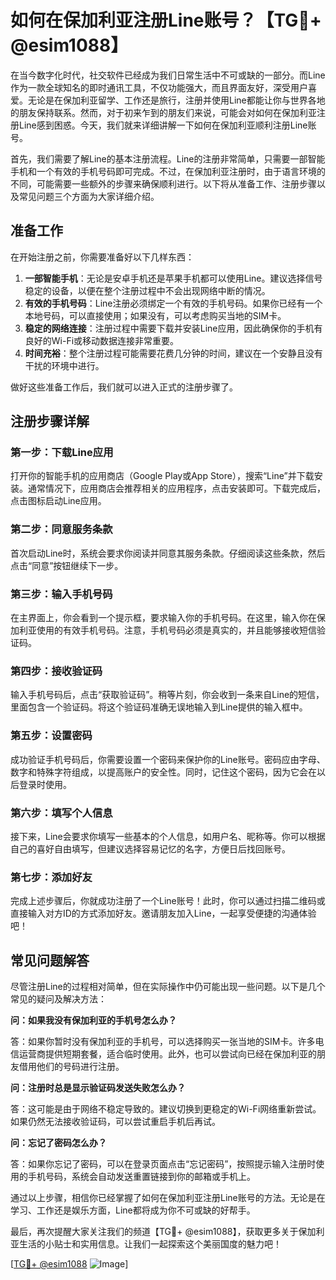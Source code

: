 # 如何在保加利亚注册Line账号？【TG💪+ @esim1088】

在当今数字化时代，社交软件已经成为我们日常生活中不可或缺的一部分。而Line作为一款全球知名的即时通讯工具，不仅功能强大，而且界面友好，深受用户喜爱。无论是在保加利亚留学、工作还是旅行，注册并使用Line都能让你与世界各地的朋友保持联系。然而，对于初来乍到的朋友们来说，可能会对如何在保加利亚注册Line感到困惑。今天，我们就来详细讲解一下如何在保加利亚顺利注册Line账号。

首先，我们需要了解Line的基本注册流程。Line的注册非常简单，只需要一部智能手机和一个有效的手机号码即可完成。不过，在保加利亚注册时，由于语言环境的不同，可能需要一些额外的步骤来确保顺利进行。以下将从准备工作、注册步骤以及常见问题三个方面为大家详细介绍。

## 准备工作

在开始注册之前，你需要准备好以下几样东西：

1. **一部智能手机**：无论是安卓手机还是苹果手机都可以使用Line。建议选择信号稳定的设备，以便在整个注册过程中不会出现网络中断的情况。
2. **有效的手机号码**：Line注册必须绑定一个有效的手机号码。如果你已经有一个本地号码，可以直接使用；如果没有，可以考虑购买当地的SIM卡。
3. **稳定的网络连接**：注册过程中需要下载并安装Line应用，因此确保你的手机有良好的Wi-Fi或移动数据连接非常重要。
4. **时间充裕**：整个注册过程可能需要花费几分钟的时间，建议在一个安静且没有干扰的环境中进行。

做好这些准备工作后，我们就可以进入正式的注册步骤了。

## 注册步骤详解

### 第一步：下载Line应用

打开你的智能手机的应用商店（Google Play或App Store），搜索“Line”并下载安装。通常情况下，应用商店会推荐相关的应用程序，点击安装即可。下载完成后，点击图标启动Line应用。

### 第二步：同意服务条款

首次启动Line时，系统会要求你阅读并同意其服务条款。仔细阅读这些条款，然后点击“同意”按钮继续下一步。

### 第三步：输入手机号码

在主界面上，你会看到一个提示框，要求输入你的手机号码。在这里，输入你在保加利亚使用的有效手机号码。注意，手机号码必须是真实的，并且能够接收短信验证码。

### 第四步：接收验证码

输入手机号码后，点击“获取验证码”。稍等片刻，你会收到一条来自Line的短信，里面包含一个验证码。将这个验证码准确无误地输入到Line提供的输入框中。

### 第五步：设置密码

成功验证手机号码后，你需要设置一个密码来保护你的Line账号。密码应由字母、数字和特殊字符组成，以提高账户的安全性。同时，记住这个密码，因为它会在以后登录时使用。

### 第六步：填写个人信息

接下来，Line会要求你填写一些基本的个人信息，如用户名、昵称等。你可以根据自己的喜好自由填写，但建议选择容易记忆的名字，方便日后找回账号。

### 第七步：添加好友

完成上述步骤后，你就成功注册了一个Line账号！此时，你可以通过扫描二维码或直接输入对方ID的方式添加好友。邀请朋友加入Line，一起享受便捷的沟通体验吧！

## 常见问题解答

尽管注册Line的过程相对简单，但在实际操作中仍可能出现一些问题。以下是几个常见的疑问及解决方法：

**问：如果我没有保加利亚的手机号怎么办？**

答：如果你暂时没有保加利亚的手机号，可以选择购买一张当地的SIM卡。许多电信运营商提供短期套餐，适合临时使用。此外，也可以尝试向已经在保加利亚的朋友借用他们的号码进行注册。

**问：注册时总是显示验证码发送失败怎么办？**

答：这可能是由于网络不稳定导致的。建议切换到更稳定的Wi-Fi网络重新尝试。如果仍然无法接收验证码，可以尝试重启手机后再试。

**问：忘记了密码怎么办？**

答：如果你忘记了密码，可以在登录页面点击“忘记密码”，按照提示输入注册时使用的手机号码，系统会自动发送重置链接到你的邮箱或手机上。

通过以上步骤，相信你已经掌握了如何在保加利亚注册Line账号的方法。无论是在学习、工作还是娱乐方面，Line都将成为你不可或缺的好帮手。

最后，再次提醒大家关注我们的频道【TG💪+ @esim1088】，获取更多关于保加利亚生活的小贴士和实用信息。让我们一起探索这个美丽国度的魅力吧！

[[TG💪+ @esim1088](https://t.me/s/esim1088) ![Image](https://i.postimg.cc/4NQfJmqS/Snipaste-2025-05-13-00-14-12.png)]